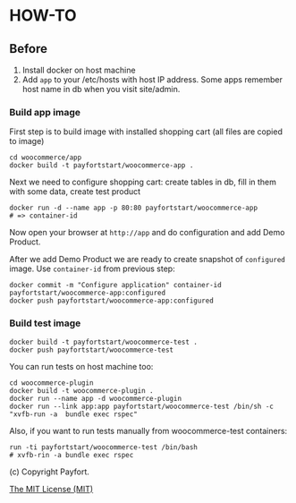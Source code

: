 # HOW-TO

## Before

1. Install docker on host machine
2. Add ```app``` to your /etc/hosts with host IP address. Some apps remember host
   name in db when you visit site/admin.

### Build app image

First step is to build image with installed shopping cart (all files are copied
to image)

```
cd woocommerce/app
docker build -t payfortstart/woocommerce-app .
```

Next we need to configure shopping cart: create tables in db, fill in them with
some data, create test product

```
docker run -d --name app -p 80:80 payfortstart/woocommerce-app
# => container-id
```

Now open your browser at ```http://app``` and do configuration and add Demo Product.

After we add Demo Product we are ready to create snapshot of ```configured```
image. Use ```container-id``` from previous step:

```
docker commit -m "Configure application" container-id payfortstart/woocommerce-app:configured
docker push payfortstart/woocommerce-app:configured
```

### Build test image

```
docker build -t payfortstart/woocommerce-test .
docker push payfortstart/woocommerce-test
```

You can run tests on host machine too:

```
cd woocommerce-plugin
docker build -t woocommerce-plugin .
docker run --name app -d woocommerce-plugin
docker run --link app:app payfortstart/woocommerce-test /bin/sh -c "xvfb-run -a  bundle exec rspec"
```

Also, if you want to run tests manually from woocommerce-test containers:

```
run -ti payfortstart/woocommerce-test /bin/bash
# xvfb-rin -a bundle exec rspec
```

(c) Copyright Payfort.

[The MIT License (MIT)](/LICENSE)
